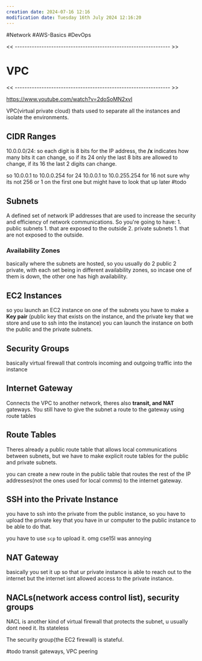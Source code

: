```yaml
---
creation date: 2024-07-16 12:16
modification date: Tuesday 16th July 2024 12:16:20
---
```

#Network #AWS-Basics #DevOps 

<< ---------------------------------------------------------------- >>

# VPC

<< ---------------------------------------------------------------- >>

https://www.youtube.com/watch?v=2doSoMN2xvI

VPC(virtual private cloud) thats used to separate all the instances and isolate the environments.

## CIDR Ranges

10.0.0.0/24: so each digit is 8 bits for the IP address, the **/x** indicates how many bits it can change, so if its 24 only the last 8 bits are allowed to change, if its 16 the last 2 digits can change. 

so 10.0.0.1 to 10.0.0.254 for 24 
10.0.0.1 to 10.0.255.254 for 16
not sure why its not 256 or 1 on the first one but might have to look that up later #todo 


## Subnets

A defined set of network IP addresses that are used to increase the security and efficiency of network communications. 
So you're going to have:
	1. public subnets
		1. that are exposed to the outside
	2. private subnets
		1. that are not exposed to the outside. 

### Availability Zones
basically where the subnets are hosted, so you usually do 2 public 2 private, with each set being in different availability zones, so incase one of them is down, the other one has high availability.
## EC2 Instances
so you launch an EC2 instance on one of the subnets
you have to make a **Key pair** (public key that exists on the instance, and the private key that we store and use to ssh into the instance)
you can launch the instance on both the public and the private subnets.
## Security Groups
basically virtual firewall that controls incoming and outgoing traffic into the instance

## Internet Gateway
Connects the VPC to another network, theres also **transit, and NAT** gateways. You still have to give the subnet a route to the gateway using route tables

## Route Tables
Theres already a public route table that allows local communications between subnets, but we have to make explicit route tables for the public and private subnets.

you can create a new route in the public table that routes the rest of the IP addresses(not the ones used for local comms) to the internet gateway. 


## SSH into the Private Instance
you have to ssh into the private from the public instance, so you have to upload the private key that you have in ur computer to the public instance to be able to do that. 

you have to use `scp` to upload it. omg cse15l was annoying

## NAT Gateway
basically you set it up so that ur private instance is able to reach out to the internet but the internet isnt allowed access to the private instance.

## NACLs(network access control list), security groups
NACL is another kind of virtual firewall that protects the subnet, u usually dont need it. Its stateless

The security group(the EC2 firewall) is stateful.

#todo transit gateways, VPC peering

